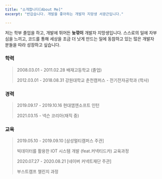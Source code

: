 ```yaml
---
title: "소개합니다[About Me]"
excerpt: "반갑습니다. 개발을 좋아하는 개발자 지망생 서광근입니다."

---
```


 저는 학부 졸업을 하고, 개발에 뛰어든 **늦깎이** 개발자 지망생입니다.  스스로의 일에 자부심을 느끼고, 코드를 통해 세상을 조금 더 낫게 만드는 일에 동참하고 있는 많은 개발자분들을 따라 성장하고 싶습니다.

### 학력

> 2008.03.01 - 2011.02.28  배재고등학교 (졸업)
>
> 2012.03.01 - 2018.08.31  강원대학교 춘천캠퍼스 - 전기전자공학과 (학사)



### 경력

> 2019.09.17 - 2019.10.16  현대엠엔소프트 인턴
>
> 2021.03.15 - 넥슨 코리아(재직 중) 



### 교육

> 2019.05.10 - 2019.09.10  [삼성멀티캠퍼스 주관] 
>
> 빅데이터를 활용한 IOT 시스템 개발 (feat.커넥티드카) 교육과정
>
> 2020.07.27 - 2020.08.21  [네이버 커넥트재단 주관]
>
> 부스트캠프 챌린지 과정


